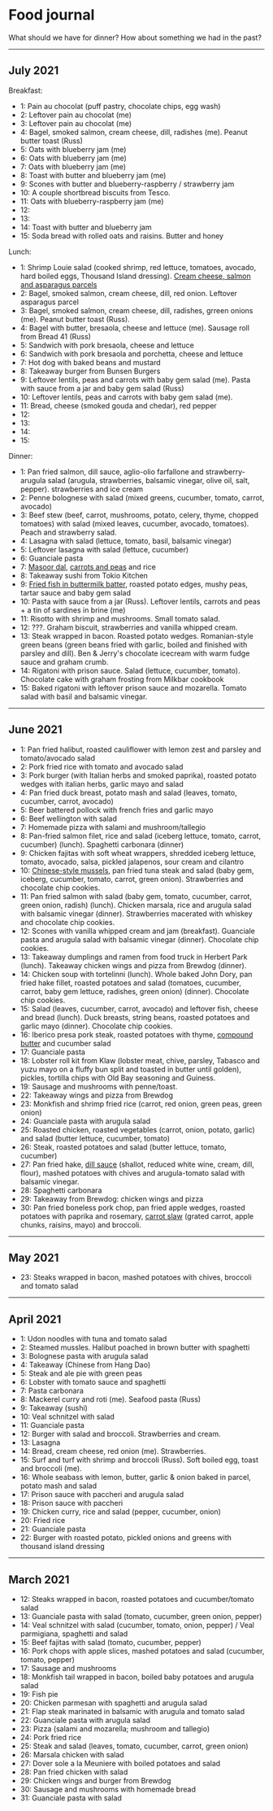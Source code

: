 # Food journal

What should we have for dinner? How about something we had in the past?

****

## July 2021

Breakfast:
- 1: Pain au chocolat (puff pastry, chocolate chips, egg wash)
- 2: Leftover pain au chocolat (me)
- 3: Leftover pain au chocolat (me)
- 4: Bagel, smoked salmon, cream cheese, dill, radishes (me). Peanut butter toast (Russ)
- 5: Oats with blueberry jam (me)
- 6: Oats with blueberry jam (me)
- 7: Oats with blueberry jam (me)
- 8: Toast with butter and blueberry jam (me)
- 9: Scones with butter and blueberry-raspberry / strawberry jam 
- 10: A couple shortbread biscuits from Tesco.
- 11: Oats with blueberry-raspberry jam (me)
- 12:
- 13:
- 14: Toast with butter and blueberry jam
- 15: Soda bread with rolled oats and raisins. Butter and honey

Lunch:
- 1: Shrimp Louie salad (cooked shrimp, red lettuce, tomatoes, avocado, hard boiled eggs, Thousand Island dressing). [Cream cheese, salmon and asparagus parcels](https://www.bbcgoodfood.com/recipes/creamy-asparagus-puffs)
- 2: Bagel, smoked salmon, cream cheese, dill, red onion. Leftover asparagus parcel
- 3: Bagel, smoked salmon, cream cheese, dill, radishes, grreen onions (me). Peanut butter toast (Russ).
- 4: Bagel with butter, bresaola, cheese and lettuce (me). Sausage roll from Bread 41 (Russ)
- 5: Sandwich with pork bresaola, cheese and lettuce
- 6: Sandwich with pork bresaola and porchetta, cheese and lettuce
- 7: Hot dog with baked beans and mustard
- 8: Takeaway burger from Bunsen Burgers
- 9: Leftover lentils, peas and carrots with baby gem salad (me). Pasta with sauce from a jar and baby gem salad (Russ)
- 10: Leftover lentils, peas and carrots with baby gem salad (me).
- 11: Bread, cheese (smoked gouda and chedar), red pepper 
- 12:
- 13:
- 14:
- 15:

Dinner:
- 1: Pan fried salmon, dill sauce, aglio-olio farfallone and strawberry-arugula salad (arugula, strawberries, balsamic vinegar, olive oil, salt, pepper). strawberries and ice cream
- 2: Penne bolognese with salad (mixed greens, cucumber, tomato, carrot, avocado)
- 3: Beef stew (beef, carrot, mushrooms, potato, celery, thyme, chopped tomatoes) with salad (mixed leaves, cucumber, avocado, tomatoes). Peach and strawberry salad.
- 4: Lasagna with salad (lettuce, tomato, basil, balsamic vinegar)
- 5: Leftover lasagna with salad (lettuce, cucumber)
- 6: Guanciale pasta
- 7: [Masoor dal](/recipes/indian/masoor-dal), [carrots and peas](recipes/indian/carrots-and-peas) and rice
- 8: Takeaway sushi from Tokio Kitchen
- 9: [Fried fish in buttermilk batter](recipes/european/fried-meat), roasted potato edges, mushy peas, tartar sauce and baby gem salad
- 10: Pasta with sauce from a jar (Russ). Leftover lentils, carrots and peas + a tin of sardines in brine (me)
- 11: Risotto with shrimp and mushrooms. Small tomato salad.
- 12: ???. Graham biscuit, strawberries and vanilla whipped cream.
- 13: Steak wrapped in bacon. Roasted potato wedges. Romanian-style green beans (green beans fried with garlic, boiled and finished with parsley and dill). Ben & Jerry's chocolate icecream with warm fudge sauce and graham crumb.
- 14: Rigatoni with prison sauce. Salad (lettuce, cucumber, tomato). Chocolate cake with graham frosting from Milkbar cookbook
- 15: Baked rigatoni with leftover prison sauce and mozarella. Tomato salad with basil and balsamic vinegar.

****

## June 2021

- 1: Pan fried halibut, roasted cauliflower with lemon zest and parsley and tomato/avocado salad
- 2: Pork fried rice with tomato and avocado salad
- 3: Pork burger (with Italian herbs and smoked paprika), roasted potato wedges with italian herbs, garlic mayo and salad
- 4: Pan fried duck breast, potato mash and salad (leaves, tomato, cucumber, carrot, avocado)
- 5: Beer battered pollock with french fries and garlic mayo
- 6: Beef wellington with salad
- 7: Homemade pizza with salami and mushroom/tallegio 
- 8: Pan-fried salmon filet, rice and salad (iceberg lettuce, tomato, carrot, cucumber) (lunch). Spaghetti carbonara (dinner)
- 9: Chicken fajitas with soft wheat wrappers, shredded iceberg lettuce, tomato, avocado, salsa, pickled jalapenos, sour cream and cilantro
- 10: [Chinese-style mussels](https://schoolofwok.co.uk/tips-and-recipes/chilli-and-garlic-mussels), pan fried tuna steak and salad (baby gem, iceberg, cucumber, tomato, carrot, green onion). Strawberries and chocolate chip cookies.
- 11: Pan fried salmon with salad (baby gem, tomato, cucumber, carrot, green onion, radish) (lunch). Chicken marsala, rice and arugula salad with balsamic vinegar (dinner). Strawberries macerated with whiskey and chocolate chip cookies.
- 12: Scones with vanilla whipped cream and jam (breakfast). Guanciale pasta and arugula salad with balsamic vinegar (dinner). Chocolate chip cookies.
- 13: Takeaway dumplings and ramen from food truck in Herbert Park (lunch). Takeaway chicken wings and pizza from Brewdog (dinner).
- 14: Chicken soup with tortelinni (lunch). Whole baked John Dory, pan fried hake fillet, roasted potatoes and salad (tomatoes, cucumber, carrot, baby gem lettuce, radishes, green onion) (dinner). Chocolate chip cookies.
- 15: Salad (leaves, cucumber, carrot, avocado) and leftover fish, cheese and bread (lunch). Duck breasts, string beans, roasted potatoes and garlic mayo (dinner). Chocolate chip cookies.
- 16: Iberico presa pork steak, roasted potatoes with thyme, [compound butter](https://www.bascofinefoods.com/spanish-recipes/presa-iberica-with-cafe-de-paris-butter/) and cucumber salad
- 17: Guanciale pasta
- 18: Lobster roll kit from Klaw (lobster meat, chive, parsley, Tabasco and yuzu mayo on a fluffy bun split and toasted in butter until golden), pickles, tortilla chips with Old Bay seasoning and Guiness.
- 19: Sausage and mushrooms with penne/toast.
- 22: Takeaway wings and pizza from Brewdog
- 23: Monkfish and shrimp fried rice (carrot, red onion, green peas, green onion)
- 24: Guanciale pasta with arugula salad      
- 25: Roasted chicken, roasted vegetables (carrot, onion, potato, garlic) and salad (butter lettuce, cucumber, tomato)   
- 26: Steak, roasted potatoes and salad (butter lettuce, tomato, cucumber)
- 27: Pan fried hake, [dill sauce](https://sexycuisine.wordpress.com/2014/02/04/baked-hake-with-a-creamy-dill-sauce/) (shallot, reduced white wine, cream, dill, flour), mashed potatoes with chives and arugula-tomato salad with balsamic vinegar.   
- 28: Spaghetti carbonara
- 29: Takeaway from Brewdog: chicken wings and pizza
- 30: Pan fried boneless pork chop, pan fried apple wedges, roasted potatoes with paprika and rosemary, [carrot slaw](https://www.simplyrecipes.com/recipes/classic_carrot_salad/) (grated carrot, apple chunks, raisins, mayo) and broccoli.                                     

****

## May 2021

- 23: Steaks wrapped in bacon, mashed potatoes with chives, broccoli and tomato salad

****

## April 2021

- 1: Udon noodles with tuna and tomato salad
- 2: Steamed mussles. Halibut poached in brown butter with spaghetti
- 3: Bolognese pasta with arugula salad
- 4: Takeaway (Chinese from Hang Dao)
- 5: Steak and ale pie with green peas
- 6: Lobster with tomato sauce and spaghetti
- 7: Pasta carbonara
- 8: Mackerel curry and roti (me). Seafood pasta (Russ)
- 9: Takeaway (sushi)
- 10: Veal schnitzel with salad
- 11: Guanciale pasta
- 12: Burger with salad and broccoli. Strawberries and cream.
- 13: Lasagna
- 14: Bread, cream cheese, red onion (me). Strawberries.
- 15: Surf and turf with shrimp and broccoli (Russ). Soft boiled egg, toast and broccoli (me).
- 16: Whole seabass with lemon, butter, garlic & onion baked in parcel, potato mash and salad
- 17: Prison sauce with paccheri and arugula salad
- 18: Prison sauce with paccheri
- 19: Chicken curry, rice and salad (pepper, cucumber, onion)
- 20: Fried rice
- 21: Guanciale pasta
- 22: Burger with roasted potato, pickled onions and greens with thousand island dressing

****

## March 2021

- 12: Steaks wrapped in bacon, roasted potatoes and cucumber/tomato salad
- 13: Guanciale pasta with salad (tomato, cucumber, green onion, pepper)
- 14: Veal schnitzel with salad (cucumber, tomato, onion, pepper) / Veal parmigiana, spaghetti and salad
- 15: Beef fajitas with salad (tomato, cucumber, pepper)
- 16: Pork chops with apple slices, mashed potatoes and salad (cucumber, tomato, pepper)
- 17: Sausage and mushrooms
- 18: Monkfish tail wrapped in bacon, boiled baby potatoes and arugula salad
- 19: Fish pie
- 20: Chicken parmesan with spaghetti and arugula salad
- 21: Flap steak marinated in balsamic with arugula and tomato salad
- 22: Guanciale pasta with arugula salad
- 23: Pizza (salami and mozarella; mushroom and tallegio)
- 24: Pork fried rice
- 25: Steak and salad (leaves, tomato, cucumber, carrot, green onion)
- 26: Marsala chicken with salad
- 27: Dover sole a la Meuniere with boiled potatoes and salad
- 28: Pan fried chicken with salad
- 29: Chicken wings and burger from Brewdog
- 30: Sausage and mushrooms with homemade bread
- 31: Guanciale pasta with salad



